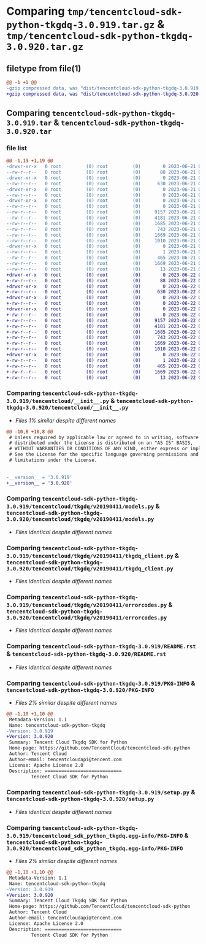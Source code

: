 # Comparing `tmp/tencentcloud-sdk-python-tkgdq-3.0.919.tar.gz` & `tmp/tencentcloud-sdk-python-tkgdq-3.0.920.tar.gz`

## filetype from file(1)

```diff
@@ -1 +1 @@
-gzip compressed data, was "dist/tencentcloud-sdk-python-tkgdq-3.0.919.tar", last modified: Wed Jun 21 00:39:12 2023, max compression
+gzip compressed data, was "dist/tencentcloud-sdk-python-tkgdq-3.0.920.tar", last modified: Thu Jun 22 00:37:57 2023, max compression
```

## Comparing `tencentcloud-sdk-python-tkgdq-3.0.919.tar` & `tencentcloud-sdk-python-tkgdq-3.0.920.tar`

### file list

```diff
@@ -1,19 +1,19 @@
-drwxr-xr-x   0 root         (0) root         (0)        0 2023-06-21 00:39:12.000000 tencentcloud-sdk-python-tkgdq-3.0.919/
--rw-r--r--   0 root         (0) root         (0)       88 2023-06-21 00:39:12.000000 tencentcloud-sdk-python-tkgdq-3.0.919/setup.cfg
-drwxr-xr-x   0 root         (0) root         (0)        0 2023-06-21 00:39:12.000000 tencentcloud-sdk-python-tkgdq-3.0.919/tencentcloud/
--rw-r--r--   0 root         (0) root         (0)      630 2023-06-21 00:39:12.000000 tencentcloud-sdk-python-tkgdq-3.0.919/tencentcloud/__init__.py
-drwxr-xr-x   0 root         (0) root         (0)        0 2023-06-21 00:39:12.000000 tencentcloud-sdk-python-tkgdq-3.0.919/tencentcloud/tkgdq/
--rw-r--r--   0 root         (0) root         (0)        0 2023-06-21 00:39:12.000000 tencentcloud-sdk-python-tkgdq-3.0.919/tencentcloud/tkgdq/__init__.py
-drwxr-xr-x   0 root         (0) root         (0)        0 2023-06-21 00:39:12.000000 tencentcloud-sdk-python-tkgdq-3.0.919/tencentcloud/tkgdq/v20190411/
--rw-r--r--   0 root         (0) root         (0)        0 2023-06-21 00:39:12.000000 tencentcloud-sdk-python-tkgdq-3.0.919/tencentcloud/tkgdq/v20190411/__init__.py
--rw-r--r--   0 root         (0) root         (0)     9157 2023-06-21 00:39:12.000000 tencentcloud-sdk-python-tkgdq-3.0.919/tencentcloud/tkgdq/v20190411/models.py
--rw-r--r--   0 root         (0) root         (0)     4181 2023-06-21 00:39:12.000000 tencentcloud-sdk-python-tkgdq-3.0.919/tencentcloud/tkgdq/v20190411/tkgdq_client.py
--rw-r--r--   0 root         (0) root         (0)     1685 2023-06-21 00:39:12.000000 tencentcloud-sdk-python-tkgdq-3.0.919/tencentcloud/tkgdq/v20190411/errorcodes.py
--rw-r--r--   0 root         (0) root         (0)      743 2023-06-21 00:39:12.000000 tencentcloud-sdk-python-tkgdq-3.0.919/README.rst
--rw-r--r--   0 root         (0) root         (0)     1669 2023-06-21 00:39:12.000000 tencentcloud-sdk-python-tkgdq-3.0.919/PKG-INFO
--rw-r--r--   0 root         (0) root         (0)     1010 2023-06-21 00:39:12.000000 tencentcloud-sdk-python-tkgdq-3.0.919/setup.py
-drwxr-xr-x   0 root         (0) root         (0)        0 2023-06-21 00:39:12.000000 tencentcloud-sdk-python-tkgdq-3.0.919/tencentcloud_sdk_python_tkgdq.egg-info/
--rw-r--r--   0 root         (0) root         (0)        1 2023-06-21 00:39:12.000000 tencentcloud-sdk-python-tkgdq-3.0.919/tencentcloud_sdk_python_tkgdq.egg-info/dependency_links.txt
--rw-r--r--   0 root         (0) root         (0)      465 2023-06-21 00:39:12.000000 tencentcloud-sdk-python-tkgdq-3.0.919/tencentcloud_sdk_python_tkgdq.egg-info/SOURCES.txt
--rw-r--r--   0 root         (0) root         (0)     1669 2023-06-21 00:39:12.000000 tencentcloud-sdk-python-tkgdq-3.0.919/tencentcloud_sdk_python_tkgdq.egg-info/PKG-INFO
--rw-r--r--   0 root         (0) root         (0)       13 2023-06-21 00:39:12.000000 tencentcloud-sdk-python-tkgdq-3.0.919/tencentcloud_sdk_python_tkgdq.egg-info/top_level.txt
+drwxr-xr-x   0 root         (0) root         (0)        0 2023-06-22 00:37:57.000000 tencentcloud-sdk-python-tkgdq-3.0.920/
+-rw-r--r--   0 root         (0) root         (0)       88 2023-06-22 00:37:57.000000 tencentcloud-sdk-python-tkgdq-3.0.920/setup.cfg
+drwxr-xr-x   0 root         (0) root         (0)        0 2023-06-22 00:37:57.000000 tencentcloud-sdk-python-tkgdq-3.0.920/tencentcloud/
+-rw-r--r--   0 root         (0) root         (0)      630 2023-06-22 00:37:56.000000 tencentcloud-sdk-python-tkgdq-3.0.920/tencentcloud/__init__.py
+drwxr-xr-x   0 root         (0) root         (0)        0 2023-06-22 00:37:57.000000 tencentcloud-sdk-python-tkgdq-3.0.920/tencentcloud/tkgdq/
+-rw-r--r--   0 root         (0) root         (0)        0 2023-06-22 00:37:56.000000 tencentcloud-sdk-python-tkgdq-3.0.920/tencentcloud/tkgdq/__init__.py
+drwxr-xr-x   0 root         (0) root         (0)        0 2023-06-22 00:37:57.000000 tencentcloud-sdk-python-tkgdq-3.0.920/tencentcloud/tkgdq/v20190411/
+-rw-r--r--   0 root         (0) root         (0)        0 2023-06-22 00:37:56.000000 tencentcloud-sdk-python-tkgdq-3.0.920/tencentcloud/tkgdq/v20190411/__init__.py
+-rw-r--r--   0 root         (0) root         (0)     9157 2023-06-22 00:37:56.000000 tencentcloud-sdk-python-tkgdq-3.0.920/tencentcloud/tkgdq/v20190411/models.py
+-rw-r--r--   0 root         (0) root         (0)     4181 2023-06-22 00:37:56.000000 tencentcloud-sdk-python-tkgdq-3.0.920/tencentcloud/tkgdq/v20190411/tkgdq_client.py
+-rw-r--r--   0 root         (0) root         (0)     1685 2023-06-22 00:37:56.000000 tencentcloud-sdk-python-tkgdq-3.0.920/tencentcloud/tkgdq/v20190411/errorcodes.py
+-rw-r--r--   0 root         (0) root         (0)      743 2023-06-22 00:37:56.000000 tencentcloud-sdk-python-tkgdq-3.0.920/README.rst
+-rw-r--r--   0 root         (0) root         (0)     1669 2023-06-22 00:37:57.000000 tencentcloud-sdk-python-tkgdq-3.0.920/PKG-INFO
+-rw-r--r--   0 root         (0) root         (0)     1010 2023-06-22 00:37:56.000000 tencentcloud-sdk-python-tkgdq-3.0.920/setup.py
+drwxr-xr-x   0 root         (0) root         (0)        0 2023-06-22 00:37:57.000000 tencentcloud-sdk-python-tkgdq-3.0.920/tencentcloud_sdk_python_tkgdq.egg-info/
+-rw-r--r--   0 root         (0) root         (0)        1 2023-06-22 00:37:57.000000 tencentcloud-sdk-python-tkgdq-3.0.920/tencentcloud_sdk_python_tkgdq.egg-info/dependency_links.txt
+-rw-r--r--   0 root         (0) root         (0)      465 2023-06-22 00:37:57.000000 tencentcloud-sdk-python-tkgdq-3.0.920/tencentcloud_sdk_python_tkgdq.egg-info/SOURCES.txt
+-rw-r--r--   0 root         (0) root         (0)     1669 2023-06-22 00:37:57.000000 tencentcloud-sdk-python-tkgdq-3.0.920/tencentcloud_sdk_python_tkgdq.egg-info/PKG-INFO
+-rw-r--r--   0 root         (0) root         (0)       13 2023-06-22 00:37:57.000000 tencentcloud-sdk-python-tkgdq-3.0.920/tencentcloud_sdk_python_tkgdq.egg-info/top_level.txt
```

### Comparing `tencentcloud-sdk-python-tkgdq-3.0.919/tencentcloud/__init__.py` & `tencentcloud-sdk-python-tkgdq-3.0.920/tencentcloud/__init__.py`

 * *Files 1% similar despite different names*

```diff
@@ -10,8 +10,8 @@
 # Unless required by applicable law or agreed to in writing, software
 # distributed under the License is distributed on an "AS IS" BASIS,
 # WITHOUT WARRANTIES OR CONDITIONS OF ANY KIND, either express or implied.
 # See the License for the specific language governing permissions and
 # limitations under the License.
 
 
-__version__ = '3.0.919'
+__version__ = '3.0.920'
```

### Comparing `tencentcloud-sdk-python-tkgdq-3.0.919/tencentcloud/tkgdq/v20190411/models.py` & `tencentcloud-sdk-python-tkgdq-3.0.920/tencentcloud/tkgdq/v20190411/models.py`

 * *Files identical despite different names*

### Comparing `tencentcloud-sdk-python-tkgdq-3.0.919/tencentcloud/tkgdq/v20190411/tkgdq_client.py` & `tencentcloud-sdk-python-tkgdq-3.0.920/tencentcloud/tkgdq/v20190411/tkgdq_client.py`

 * *Files identical despite different names*

### Comparing `tencentcloud-sdk-python-tkgdq-3.0.919/tencentcloud/tkgdq/v20190411/errorcodes.py` & `tencentcloud-sdk-python-tkgdq-3.0.920/tencentcloud/tkgdq/v20190411/errorcodes.py`

 * *Files identical despite different names*

### Comparing `tencentcloud-sdk-python-tkgdq-3.0.919/README.rst` & `tencentcloud-sdk-python-tkgdq-3.0.920/README.rst`

 * *Files identical despite different names*

### Comparing `tencentcloud-sdk-python-tkgdq-3.0.919/PKG-INFO` & `tencentcloud-sdk-python-tkgdq-3.0.920/PKG-INFO`

 * *Files 2% similar despite different names*

```diff
@@ -1,10 +1,10 @@
 Metadata-Version: 1.1
 Name: tencentcloud-sdk-python-tkgdq
-Version: 3.0.919
+Version: 3.0.920
 Summary: Tencent Cloud Tkgdq SDK for Python
 Home-page: https://github.com/TencentCloud/tencentcloud-sdk-python
 Author: Tencent Cloud
 Author-email: tencentcloudapi@tencent.com
 License: Apache License 2.0
 Description: ============================
         Tencent Cloud SDK for Python
```

### Comparing `tencentcloud-sdk-python-tkgdq-3.0.919/setup.py` & `tencentcloud-sdk-python-tkgdq-3.0.920/setup.py`

 * *Files identical despite different names*

### Comparing `tencentcloud-sdk-python-tkgdq-3.0.919/tencentcloud_sdk_python_tkgdq.egg-info/PKG-INFO` & `tencentcloud-sdk-python-tkgdq-3.0.920/tencentcloud_sdk_python_tkgdq.egg-info/PKG-INFO`

 * *Files 2% similar despite different names*

```diff
@@ -1,10 +1,10 @@
 Metadata-Version: 1.1
 Name: tencentcloud-sdk-python-tkgdq
-Version: 3.0.919
+Version: 3.0.920
 Summary: Tencent Cloud Tkgdq SDK for Python
 Home-page: https://github.com/TencentCloud/tencentcloud-sdk-python
 Author: Tencent Cloud
 Author-email: tencentcloudapi@tencent.com
 License: Apache License 2.0
 Description: ============================
         Tencent Cloud SDK for Python
```

